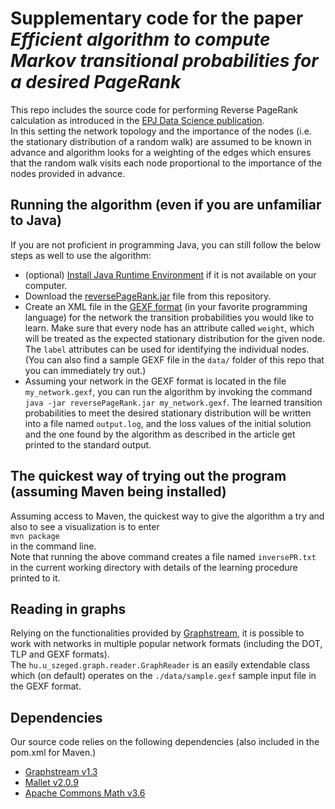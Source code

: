 # Supplementary code for the paper _Efficient algorithm to compute Markov transitional probabilities for a desired PageRank_

This repo includes the source code for performing Reverse PageRank calculation as introduced in the [EPJ Data Science publication](https://epjdatascience.springeropen.com/articles/10.1140/epjds/s13688-020-00240-z).  
In this setting the network topology and the importance of the nodes (i.e. the stationary distribution of a random walk) are assumed to be known in advance and algorithm looks for a weighting of the edges which ensures that the random walk visits each node proportional to the importance of the nodes provided in advance.

## Running the algorithm (even if you are unfamiliar to Java)

If you are not proficient in programming Java, you can still follow the below steps as well to use the algorithm:

* (optional) [Install Java Runtime Environment](https://www.oracle.com/java/technologies/downloads/) if it is not available on your computer.
* Download the [reversePageRank.jar](reversePageRank.jar) file from this repository.
* Create an XML file in the [GEXF format](https://gephi.org/gexf/format/) (in your favorite programming language) for the network the transition probabilities you would like to learn. Make sure that every node has an attribute called `weight`, which will be treated as the expected stationary distribution for the given node. The `label` attributes can be used for identifying the individual nodes. (You can also find a sample GEXF file in the `data/` folder of this repo that you can immediately try out.)
* Assuming your network in the GEXF format is located in the file `my_network.gexf`, you can run the algorithm by invoking the command ``java -jar reversePageRank.jar my_network.gexf``. The learned transition probabilities to meet the desired stationary distribution will be written into a file named `output.log`, and the loss values of the initial solution and the one found by the algorithm as described in the article get printed to the standard output. 

## The quickest way of trying out the program (assuming Maven being installed)
Assuming access to Maven, the quickest way to give the algorithm a try and also to see a visualization is to enter  
```mvn package```  
in the command line.  
Note that running the above command creates a file named `inversePR.txt` in the current working directory with details of the learning procedure printed to it.

## Reading in graphs
Relying on the functionalities provided by [Graphstream](http://graphstream-project.org/doc/Tutorials/Reading-files-using-FileSource/), it is possible to work with networks in multiple popular network formats (including the DOT, TLP and GEXF formats).  
The `hu.u_szeged.graph.reader.GraphReader` is an easily extendable class which (on default) operates on the `./data/sample.gexf` sample input file in the GEXF format.

## Dependencies
Our source code relies on the following dependencies (also included in the pom.xml for Maven.)
* [Graphstream v1.3](http://graphstream-project.org/download/)
* [Mallet v2.0.9](http://mallet.cs.umass.edu/download.php)
* [Apache Commons Math v3.6](http://commons.apache.org/proper/commons-math/download_math.cgi)
